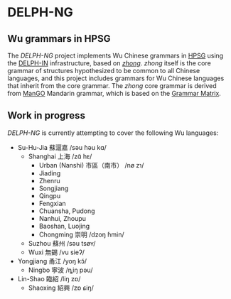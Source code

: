 

# DELPH-NG
## Wu grammars in HPSG

The *DELPH-NG* project implements Wu Chinese grammars in [HPSG](http://hpsg.stanford.edu/) using the [DELPH-IN](http://delph-in.net)
infrastructure, based on [*zhong*](https://github.com/delph-in/zhong). *zhong* itself is the core grammar of structures
hypothesized to be common to all Chinese languages, and this project
includes grammars for Wu Chinese languages that inherit from the
core grammar. The *zhong* core grammar is derived from
[ManGO](http://moin.delph-in.net/MandarinGrammarOnline) Mandarin grammar,
which is based on the [Grammar Matrix](http://www.delph-in.net/matrix/).

## Work in progress

*DELPH-NG* is currently attempting to cover the following Wu languages:

* Su-Hu-Jia 蘇滬嘉 /səu ɦəu kɑ/
  * Shanghai 上海 /zɑ̃ hᴇ/
    * Urban (Nanshi) 市區（南市） /nø zɿ/
    * Jiading
    * Zhenru
    * Songjiang
    * Qingpu
    * Fengxian
    * Chuansha, Pudong
    * Nanhui, Zhoupu
    * Baoshan, Luojing
    * Chongming 崇明 /dzoŋ ɦmin/
  * Suzhou 蘇州 /səu tsøʏ/
  * Wuxi 無錫 /vu sieʔ/
* Yongjiang 甬江 /yoŋ kɔ̃/
  * Ningbo 寧波 /ȵiŋ pəu/
* Lin-Shao 臨紹 /liŋ zɒ/
  * Shaoxing 紹興 /zɒ ɕiŋ/

